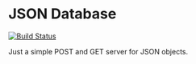 JSON Database
===============
[![Build Status](https://travis-ci.org/crenwick/JSON-database.svg)](https://travis-ci.org/crenwick/JSON-database)

Just a simple POST and GET server for JSON objects.

